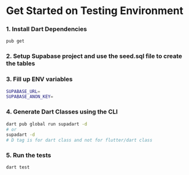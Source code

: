 # Get Started on Testing Environment

### 1. Install Dart Dependencies

```bash
pub get
```

### 2. Setup Supabase project and use the seed.sql file to create the tables

### 3. Fill up ENV variables

```bash
SUPABASE_URL=
SUPABASE_ANON_KEY=
```

### 4. Generate Dart Classes using the CLI

```bash
dart pub global run supadart -d
# or
supadart -d
# D tag is for dart class and not for flutter/dart class
```

### 5. Run the tests

```bash
dart test
```
